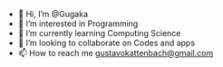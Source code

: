 - 👋 Hi, I’m @Gugaka
- 👀 I’m interested in Programming
- 🌱 I’m currently learning Computing Science
- 💞️ I’m looking to collaborate on Codes and apps
- 📫 How to reach me gustavokattenbach@gmail.com

<!---
Gugaka/Gugaka is a ✨ special ✨ repository because its `README.md` (this file) appears on your GitHub profile.
You can click the Preview link to take a look at your changes.
--->

